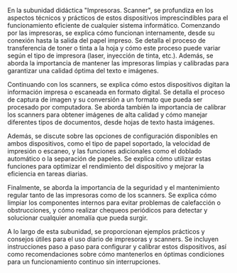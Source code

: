 En la subunidad didáctica "Impresoras. Scanner", se profundiza en los aspectos técnicos y prácticos de estos dispositivos imprescindibles para el funcionamiento eficiente de cualquier sistema informático. Comenzando por las impresoras, se explica cómo funcionan internamente, desde su conexión hasta la salida del papel impreso. Se detalla el proceso de transferencia de toner o tinta a la hoja y cómo este proceso puede variar según el tipo de impresora (laser, inyección de tinta, etc.). Además, se aborda la importancia de mantener las impresoras limpias y calibradas para garantizar una calidad óptima del texto e imágenes.

Continuando con los scanners, se explica cómo estos dispositivos digitan la información impresa o escaneada en formato digital. Se detalla el proceso de captura de imagen y su conversión a un formato que pueda ser procesado por computadora. Se aborda también la importancia de calibrar los scanners para obtener imágenes de alta calidad y cómo manejar diferentes tipos de documentos, desde hojas de texto hasta imágenes.

Además, se discute sobre las opciones de configuración disponibles en ambos dispositivos, como el tipo de papel soportado, la velocidad de impresión o escaneo, y las funciones adicionales como el doblado automático o la separación de papeles. Se explica cómo utilizar estas funciones para optimizar el rendimiento del dispositivo y mejorar la eficiencia en tareas diarias.

Finalmente, se aborda la importancia de la seguridad y el mantenimiento regular tanto de las impresoras como de los scanners. Se explica cómo limpiar los componentes internos para evitar problemas de calefacción o obstrucciones, y cómo realizar chequeos periódicos para detectar y solucionar cualquier anomalía que pueda surgir.

A lo largo de esta subunidad, se proporcionan ejemplos prácticos y consejos útiles para el uso diario de impresoras y scanners. Se incluyen instrucciones paso a paso para configurar y calibrar estos dispositivos, así como recomendaciones sobre cómo mantenerlos en óptimas condiciones para un funcionamiento continuo sin interrupciones.
